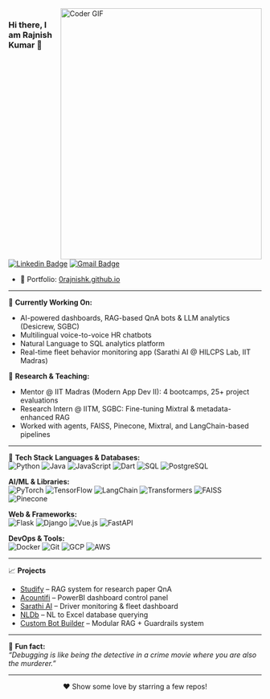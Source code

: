 <img align="right" src="https://user-images.githubusercontent.com/74038190/229223263-cf2e4b07-2615-4f87-9c38-e37600f8381a.gif" alt="Coder GIF" width="400" height="500">

### Hi there, I am Rajnish Kumar 👋

[![Linkedin Badge](https://img.shields.io/badge/-0rajnishk-blue?style=flat-square&logo=Linkedin&logoColor=white&link=https://www.linkedin.com/in/0rajnishk/)](https://www.linkedin.com/in/0rajnishk/)
[![Gmail Badge](https://img.shields.io/badge/-0rajnishk@gmail.com-c14438?style=flat-square&logo=Gmail&logoColor=white&link=mailto:0rajnishk@gmail.com)](mailto:0rajnishk@gmail.com)
- 🎯 Portfolio: [0rajnishk.github.io](https://0rajnishk.github.io)

---

🚀 **Currently Working On:**
- AI-powered dashboards, RAG-based QnA bots & LLM analytics (Desicrew, SGBC)
- Multilingual voice-to-voice HR chatbots
- Natural Language to SQL analytics platform
- Real-time fleet behavior monitoring app (Sarathi AI @ HILCPS Lab, IIT Madras)

🧠 **Research & Teaching:**
- Mentor @ IIT Madras (Modern App Dev II): 4 bootcamps, 25+ project evaluations
- Research Intern @ IITM, SGBC: Fine-tuning Mixtral & metadata-enhanced RAG
- Worked with agents, FAISS, Pinecone, Mixtral, and LangChain-based pipelines

---

🧰 **Tech Stack**
**Languages & Databases:**  
![Python](https://img.shields.io/badge/-Python-000?style=flat&logo=python)
![Java](https://img.shields.io/badge/-Java-000?style=flat&logo=java)
![JavaScript](https://img.shields.io/badge/-JavaScript-000?style=flat&logo=javascript)
![Dart](https://img.shields.io/badge/-Dart-000?style=flat&logo=dart)
![SQL](https://img.shields.io/badge/-SQL-000?style=flat&logo=mysql)
![PostgreSQL](https://img.shields.io/badge/-PostgreSQL-000?style=flat&logo=postgresql)

**AI/ML & Libraries:**  
![PyTorch](https://img.shields.io/badge/-PyTorch-000?style=flat&logo=pytorch)
![TensorFlow](https://img.shields.io/badge/-TensorFlow-000?style=flat&logo=tensorflow)
![LangChain](https://img.shields.io/badge/-LangChain-000?style=flat)
![Transformers](https://img.shields.io/badge/-HuggingFace-000?style=flat&logo=huggingface)
![FAISS](https://img.shields.io/badge/-FAISS-000?style=flat)
![Pinecone](https://img.shields.io/badge/-Pinecone-000?style=flat)

**Web & Frameworks:**  
![Flask](https://img.shields.io/badge/-Flask-000?style=flat&logo=flask)
![Django](https://img.shields.io/badge/-Django-000?style=flat&logo=django)
![Vue.js](https://img.shields.io/badge/-Vue.js-000?style=flat&logo=vue.js)
![FastAPI](https://img.shields.io/badge/-FastAPI-000?style=flat&logo=fastapi)

**DevOps & Tools:**  
![Docker](https://img.shields.io/badge/-Docker-000?style=flat&logo=docker)
![Git](https://img.shields.io/badge/-Git-000?style=flat&logo=git)
![GCP](https://img.shields.io/badge/-Google%20Cloud-000?style=flat&logo=google-cloud)
![AWS](https://img.shields.io/badge/-AWS-000?style=flat&logo=amazon-aws)

---

📈 **Projects**  
- [Studify](https://github.com/0rajnishk/sgbc) – RAG system for research paper QnA
- [Acountifi](https://github.com/0rajnishk/sgbc) – PowerBI dashboard control panel
- [Sarathi AI](https://github.com/0rajnishk/MAD-II-Project) – Driver monitoring & fleet dashboard
- [NLDb](https://github.com/0rajnishk/Menu-Data-Extraction-) – NL to Excel database querying
- [Custom Bot Builder](https://github.com/0rajnishk/Menu-Data-Extraction-) – Modular RAG + Guardrails system

---

🔧 **Fun fact:**  
*“Debugging is like being the detective in a crime movie where you are also the murderer.”*

---

<p align="center">❤️ Show some love by starring a few repos!</p>
